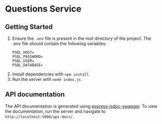 # Questions Service

## Getting Started
1. Ensure the `.env` file is present in the root directory of the project. The .env file should contain the following variables:
    ```
    PSQL_HOST=
    PSQL_PASSWORD=
    PSQL_USER=
    PSQL_DATABASE=
    ```
2. Install dependencies with `npm install`.
3. Run the server with `node index.js`.

## API documentation
The API documentation is generated using [express-jsdoc-swagger](https://www.npmjs.com/package/express-jsdoc-swagger). To view the documentation, run the server and navigate to `http://localhost:5000/api-docs/`.